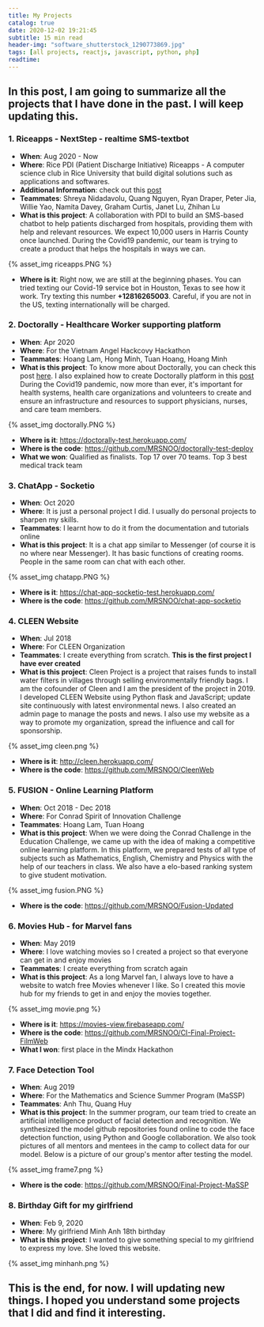 ```yaml
---
title: My Projects
catalog: true
date: 2020-12-02 19:21:45
subtitle: 15 min read
header-img: "software_shutterstock_1290773869.jpg"
tags: [all projects, reactjs, javascript, python, php]
readtime:
---
```


## In this post, I am going to summarize all the projects that I have done in the past. I will keep updating this. 

### 1. Riceapps - NextStep - realtime SMS-textbot
- **When**: Aug 2020 - Now
- **Where**: Rice PDI (Patient Discharge Initiative) Riceapps - A computer science club in Rice University that build digital solutions such as applications and softwares.
- **Additional Information**: check out this [post](https://medium.com/riceapps/riceapps-2020-2021-projects-a9b705391790)
- **Teammates**: Shreya Nidadavolu, Quang Nguyen, Ryan Draper, Peter Jia, Willie Yao, Namita Davey, Graham Curtis, Janet Lu, Zhihan Lu
- **What is this project**: A collaboration with PDI to build an SMS-based chatbot to help patients discharged from hospitals, providing them with help and relevant resources. We expect 10,000 users in Harris County once launched. During the Covid19 pandemic, our team is trying to create a product that helps the hospitals in ways we can.

{% asset_img riceapps.PNG %}

- **Where is it**: Right now, we are still at the beginning phases. You can tried texting our Covid-19 service bot in Houston, Texas to see how it work. Try texting this number **+12816265003**. Careful, if you are not in the US, texting internationally will be charged.


### 2. Doctorally - Healthcare Worker supporting platform 
- **When**: Apr 2020
- **Where**: For the Vietnam Angel Hackcovy Hackathon 
- **Teammates**: Hoang Lam, Hong Minh, Tuan Hoang, Hoang Minh
- **What is this project**: To know more about Doctorally, you can check this post [here](https://devpost.com/software/doctorally). I also explained how to create Doctorally platform in this [post](https://decodecraft.com/Doctorally/)
 During the Covid19 pandemic, now more than ever, it's important for health systems, health care organizations and volunteers to create and ensure an infrastructure and resources to support physicians, nurses, and care team members.

{% asset_img doctorally.PNG %}

- **Where is it**: https://doctorally-test.herokuapp.com/
- **Where is the code**: https://github.com/MRSNOO/doctorally-test-deploy
- **What we won**: Qualified as finalists. Top 17 over 70 teams. Top 3 best medical track team

### 3. ChatApp - Socketio
- **When**: Oct 2020
- **Where**: It is just a personal project I did. I usually do personal projects to sharpen my skills.
- **Teammates**: I learnt how to do it from the documentation and tutorials online
- **What is this project**: It is a chat app similar to Messenger (of course it is no where near Messenger). It has basic functions of creating rooms. People in the same room can chat with each other.

{% asset_img chatapp.PNG %}

- **Where is it**: https://chat-app-socketio-test.herokuapp.com/
- **Where is the code**: https://github.com/MRSNOO/chat-app-socketio

### 4. CLEEN Website
- **When**: Jul 2018
- **Where**: For CLEEN Organization 
- **Teammates**: I create everything from scratch. **This is the first project I have ever created**
- **What is this project**: Cleen Project is a project that raises funds to install water filters in villages through selling environmentally friendly bags. I am the cofounder of Cleen and I am the president of the project in 2019. I developed CLEEN Website using Python flask and JavaScript; update site continuously with latest environmental news. I also created an admin page to manage the posts and news. I also use my website as a way to promote my organization, spread the influence and call for sponsorship.

{% asset_img cleen.png %}

- **Where is it**: http://cleen.herokuapp.com/
- **Where is the code**: https://github.com/MRSNOO/CleenWeb 

### 5. FUSION - Online Learning Platform
- **When**: Oct 2018 - Dec 2018
- **Where**: For Conrad Spirit of Innovation Challenge  
- **Teammates**: Hoang Lam, Tuan Hoang
- **What is this project**: When we were doing the Conrad Challenge in the Education Challenge, we came up with the idea of making a competitive online learning platform. In this platform, we prepared tests of all type of subjects such as Mathematics, English, Chemistry and Physics with the help of our teachers in class. We also have a elo-based ranking system to give student motivation. 

{% asset_img fusion.PNG %}

- **Where is the code**: https://github.com/MRSNOO/Fusion-Updated


### 6. Movies Hub - for Marvel fans
- **When**: May 2019
- **Where**: I love watching movies so I created a project so that everyone can get in and enjoy movies 
- **Teammates**: I create everything from scratch again 
- **What is this project**: As a long Marvel fan, I always love to have a website to watch free Movies whenever I like. So I created this movie hub for my friends to get in and enjoy the movies together.

{% asset_img movie.png %}

- **Where is it**: https://movies-view.firebaseapp.com/
- **Where is the code**: https://github.com/MRSNOO/CI-Final-Project-FilmWeb 
- **What I won**: first place in the Mindx Hackathon

### 7. Face Detection Tool
- **When**: Aug 2019
- **Where**: For the Mathematics and Science Summer Program (MaSSP) 
- **Teammates**: Anh Thu, Quang Huy
- **What is this project**: In the summer program, our team tried to create an artificial intelligence product of facial detection and recognition. We synthesized the model github repositories found online to code the face detection function, using Python and Google collaboration. We also took pictures of all mentors and mentees in the camp to collect data for our model. Below is a picture of our group's mentor after testing the model.

{% asset_img frame7.png %}

- **Where is the code**: https://github.com/MRSNOO/Final-Project-MaSSP
###

### 8. Birthday Gift for my girlfriend
- **When**: Feb 9, 2020
- **Where**: My girlfriend Minh Anh 18th birthday
- **What is this project**: I wanted to give something special to my girlfriend to express my love. She loved this website. 

{% asset_img minhanh.png %}


## This is the end, for now. I will updating new things. I hoped you understand some projects that I did and find it interesting.






